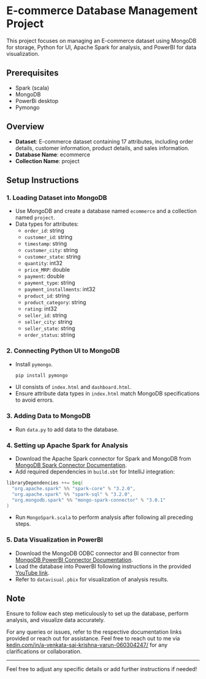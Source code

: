 # E-commerce Database Management Project

This project focuses on managing an E-commerce dataset using MongoDB for storage, Python for UI, Apache Spark for analysis, and PowerBI for data visualization.

## Prerequisites

- Spark (scala)
- MongoDB
- PowerBi desktop
- Pymongo

## Overview

- **Dataset**: E-commerce dataset containing 17 attributes, including order details, customer information, product details, and sales information.
- **Database Name**: ecommerce
- **Collection Name**: project

## Setup Instructions

### 1. Loading Dataset into MongoDB

- Use MongoDB and create a database named `ecommerce` and a collection named `project`.
- Data types for attributes:
    - `order_id`: string
    - `customer_id`: string
    - `timestamp`: string
    - `customer_city`: string
    - `customer_state`: string
    - `quantity`: int32
    - `price_MRP`: double
    - `payment`: double
    - `payment_type`: string
    - `payment_installments`: int32
    - `product_id`: string
    - `product_category`: string
    - `rating`: int32
    - `seller_id`: string
    - `seller_city`: string
    - `seller_state`: string
    - `order_status`: string

### 2. Connecting Python UI to MongoDB

- Install `pymongo`.
  ```python
  pip install pymongo
- UI consists of `index.html` and `dashboard.html`.
- Ensure attribute data types in `index.html` match MongoDB specifications to avoid errors.

### 3. Adding Data to MongoDB

- Run `data.py` to add data to the database.

### 4. Setting up Apache Spark for Analysis

- Download the Apache Spark connector for Spark and MongoDB from [MongoDB Spark Connector Documentation](https://www.mongodb.com/docs/spark-connector/current/).
- Add required dependencies in `build.sbt` for IntelliJ integration:

```scala
libraryDependencies ++= Seq(
  "org.apache.spark" %% "spark-core" % "3.2.0",
  "org.apache.spark" %% "spark-sql" % "3.2.0",
  "org.mongodb.spark" %% "mongo-spark-connector" % "3.0.1"
)
```

- Run `MongoSpark.scala` to perform analysis after following all preceding steps.

### 5. Data Visualization in PowerBI

- Download the MongoDB ODBC connector and BI connector from [MongoDB PowerBI Connector Documentation](https://www.mongodb.com/docs/bi-connector/current/connect/powerbi/).
- Load the database into PowerBI following instructions in the provided [YouTube link](https://www.youtube.com/watch?v=mGYB2u3okDk&t=105s).
- Refer to `datavisual.pbix` for visualization of analysis results.

## Note

Ensure to follow each step meticulously to set up the database, perform analysis, and visualize data accurately.

For any queries or issues, refer to the respective documentation links provided or reach out for assistance. Feel free to reach out to me via [kedin.com/in/a-venkata-sai-krishna-varun-060304247/](#) for any clarifications or collaboration.

---

Feel free to adjust any specific details or add further instructions if needed!
